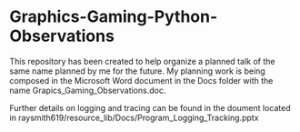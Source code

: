# Graphics-Gaming-Python-Observations
This repository has been created to help organize a planned talk of the same name planned by me for the future.
My planning work is being composed in the Microsoft Word document in the Docs folder with the name Grapics_Gaming_Observations.doc.

Further details on logging and tracing can be found in the doument located in raysmith619/resource_lib/Docs/Program_Logging_Tracking.pptx
